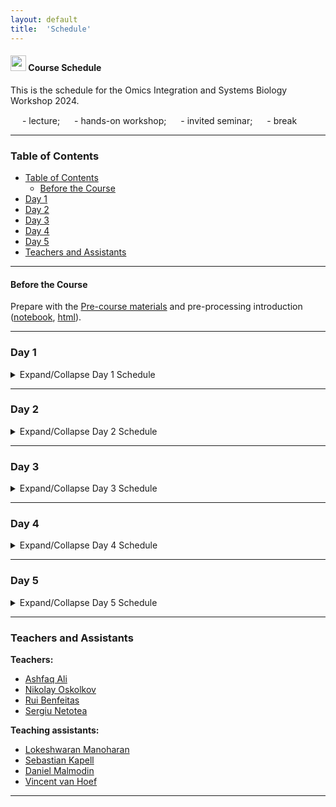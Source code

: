 ```yaml
---
layout: default
title:  'Schedule'
---
```


#### <img border="0" src="https://www.svgrepo.com/show/20800/event-date-and-time-symbol.svg" width="25" height="25"> Course Schedule

This is the schedule for the Omics Integration and Systems Biology Workshop 2024.

<img border="0" src="https://www.svgrepo.com/show/7321/teacher.svg" width="15" height="15"> - lecture;
<img border="0" src="https://www.svgrepo.com/show/7421/computer.svg" width="15" height="15"> - hands-on workshop;
<img border="0" src="https://www.svgrepo.com/show/307069/public-speaking-speak-tell-talk.svg" width="15" height="15"> - invited seminar;
<img border="0" src="https://www.svgrepo.com/show/21938/time.svg" width="15" height="15"> - break

---

### Table of Contents

- [Table of Contents](#table-of-contents)
  - [Before the Course](#before-the-course)
- [Day 1](#day-1)
- [Day 2](#day-2)
- [Day 3](#day-3)
- [Day 4](#day-4)
- [Day 5](#day-5)
- [Teachers and Assistants](#teachers-and-assistants)

---

#### Before the Course

Prepare with the [Pre-course materials](./precourse.md) and pre-processing introduction ([notebook](./session_preprocessing/preprocessing.ipynb), [html](./session_preprocessing/preprocessing.html)).

---

### Day 1

<details>
<summary>Expand/Collapse Day 1 Schedule</summary>

**09.00 - 09.20** <img border="0" src="https://www.svgrepo.com/show/7321/teacher.svg" width="15" height="15"> Introduction and contextualization ([Rui][3], [slides](./session_intro/course_intro.pdf))

**09.20 - 09.55** <img border="0" src="https://www.svgrepo.com/show/7321/teacher.svg" width="15" height="15"> Machine Learning view of Omics integration ([Nikolay][2], [slides](./session_ml/MachineLearningViewOmicsIntegration_Oskolkov.pdf))

**09.55 - 10.05** <img border="0" src="https://www.svgrepo.com/show/21938/time.svg" width="15" height="15"> Break

**10.05 - 10.55** <img border="0" src="https://www.svgrepo.com/show/7321/teacher.svg" width="15" height="15"> Feature Selection and Supervised Omics integration ([Nikolay][2], [slides](./session_ml/SupervisedOMICsIntegration/SupervisedOmicsIntegration_Oskolkov.pdf))

... *Continue with the rest of the Day 1 schedule here* ...

</details>

---

### Day 2

<details>
<summary>Expand/Collapse Day 2 Schedule</summary>

**09.00 - 09.20** <img border="0" src="https://www.svgrepo.com/show/7321/teacher.svg" width="15" height="15"> Review ([Nikolay][2])

**09.20 - 10.00** <img border="0" src="https://www.svgrepo.com/show/7321/teacher.svg" width="15" height="15"> Dimensionality reduction and clustering ([Nikolay][2], [slides](./session_ml/DimReductSingleCell/DimensionReduction_Oskolkov.pdf))

... *Continue with the rest of the Day 2 schedule here* ...

</details>

---

### Day 3

<details>
<summary>Expand/Collapse Day 3 Schedule</summary>

**09.00 - 09.30** <img border="0" src="https://www.svgrepo.com/show/7321/teacher.svg" width="15" height="15"> Introduction to biological network analysis ([Rui][3], [slides](./session_topology/lecture_short.pdf))

... *Continue with the rest of the Day 3 schedule here* ...

</details>

---

### Day 4

<details>
<summary>Expand/Collapse Day 4 Schedule</summary>

**09.00 - 09.40** <img border="0" src="https://www.svgrepo.com/show/7321/teacher.svg" width="15" height="15"> Similarity network fusion ([Sergiu][4], [slides](./session_nmf/SNF_main.html))

... *Continue with the rest of the Day 4 schedule here* ...

</details>

---

### Day 5

<details>
<summary>Expand/Collapse Day 5 Schedule</summary>

**09.00 - 09.55** <img border="0" src="https://www.svgrepo.com/show/7321/teacher.svg" width="15" height="15"> Gene set analysis and reporter features ([Ashfaq][1], [lecture](./session_gsa/GEM_session_day2.pdf))

... *Continue with the rest of the Day 5 schedule here* ...

</details>

---

### Teachers and Assistants

**Teachers:**
- [Ashfaq Ali][1]
- [Nikolay Oskolkov][2]
- [Rui Benfeitas][3]
- [Sergiu Netotea][4]

**Teaching assistants:**
- [Lokeshwaran Manoharan][5]
- [Sebastian Kapell][6]
- [Daniel Malmodin][7]
- [Vincent van Hoef][8]

---

[1]: https://nbis.se/about/staff/ashfaq-ali/
[2]: https://nbis.se/about/staff/nikolay-oskolkov/
[3]: https://nbis.se/about/staff/rui-benfeitas/
[4]: https://nbis.se/about/staff/sergiu-netotea/
[5]: https://nbis.se/about/staff/lokeshwaran-manoharan/
[6]: https://nbis.se/about/staff/sebastian-kapell/
[7]: https://nbis.se/about/staff/daniel-malmodin/
[8]: https://nbis.se/about/staff/vincent-vanhoef/
